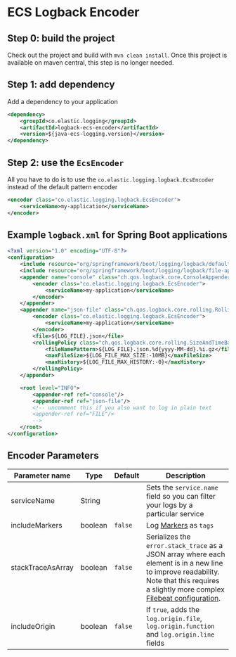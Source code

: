 # ECS Logback Encoder

## Step 0: build the project
Check out the project and build with `mvn clean install`.
Once this project is available on maven central, this step is no longer needed.

## Step 1: add dependency

Add a dependency to your application
```xml
<dependency>
    <groupId>co.elastic.logging</groupId>
    <artifactId>logback-ecs-encoder</artifactId>
    <version>${java-ecs-logging.version}</version>
</dependency>
```

## Step 2: use the `EcsEncoder`

All you have to do is to use the `co.elastic.logging.logback.EcsEncoder` instead of the default pattern encoder
```xml
<encoder class="co.elastic.logging.logback.EcsEncoder">
    <serviceName>my-application</serviceName>
</encoder>
```

## Example `logback.xml` for Spring Boot applications
 
```xml
<?xml version="1.0" encoding="UTF-8"?>
<configuration>
    <include resource="org/springframework/boot/logging/logback/defaults.xml"/>
    <include resource="org/springframework/boot/logging/logback/file-appender.xml"/>
    <appender name="console" class="ch.qos.logback.core.ConsoleAppender">
        <encoder class="co.elastic.logging.logback.EcsEncoder">
            <serviceName>my-application</serviceName>
        </encoder>
    </appender>
    <appender name="json-file" class="ch.qos.logback.core.rolling.RollingFileAppender">
        <encoder class="co.elastic.logging.logback.EcsEncoder">
            <serviceName>my-application</serviceName>
        </encoder>
        <file>${LOG_FILE}.json</file>
        <rollingPolicy class="ch.qos.logback.core.rolling.SizeAndTimeBasedRollingPolicy">
            <fileNamePattern>${LOG_FILE}.json.%d{yyyy-MM-dd}.%i.gz</fileNamePattern>
            <maxFileSize>${LOG_FILE_MAX_SIZE:-10MB}</maxFileSize>
            <maxHistory>${LOG_FILE_MAX_HISTORY:-0}</maxHistory>
        </rollingPolicy>
    </appender>

    <root level="INFO">
        <appender-ref ref="console"/>
        <appender-ref ref="json-file"/>
        <!-- uncomment this if you also want to log in plain text        
        <appender-ref ref="FILE"/>
        -->
    </root>
</configuration>
```

## Encoder Parameters

|Parameter name   |Type   |Default|Description|
|-----------------|-------|-------|-----------|
|serviceName      |String |       |Sets the `service.name` field so you can filter your logs by a particular service |
|includeMarkers   |boolean|`false`|Log [Markers](https://www.slf4j.org/api/org/slf4j/Marker.html) as `tags` |
|stackTraceAsArray|boolean|`false`|Serializes the `error.stack_trace` as a JSON array where each element is in a new line to improve readability. Note that this requires a slightly more complex [Filebeat configuration](../README.md#when-stacktraceasarray-is-enabled).|
|includeOrigin    |boolean|`false`|If `true`, adds the `log.origin.file`, `log.origin.function` and `log.origin.line` fields|
